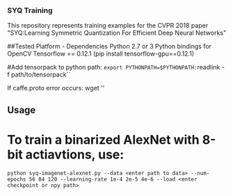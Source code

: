 ### SYQ Training
This repository represents training examples for the CVPR 2018 paper "SYQ:Learning Symmetric Quantization For Efficient Deep Neural Networks"

##Tested Platform - Dependencies
Python 2.7 or 3
Python bindings for OpenCV
Tensorflow == 0.12.1 (pip install tensorflow-gpu==0.12.1)

#Add tensorpack to python path:
`export PYTHONPATH=$PYTHONPATH:`readlink -f path/to/tensorpack``

If caffe.proto error occurs:
wget ''

## Usage

# To train a binarized AlexNet with 8-bit actiavtions, use:
    
`python syq-imagenet-alexnet.py --data <enter path to data> --num-epochs 56 84 120 --learning-rate 1e-4 2e-5 4e-6 --load <enter checkpoint or npy path>`
